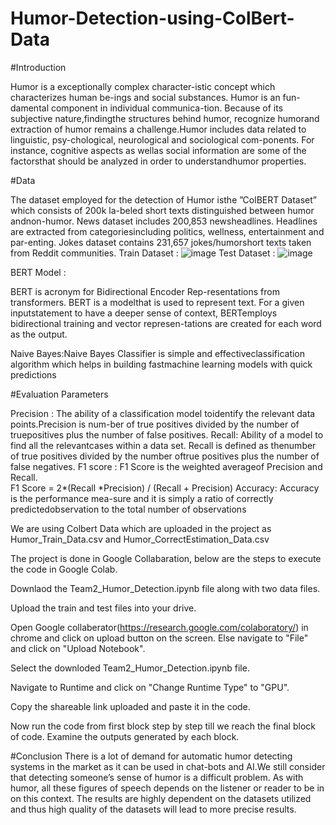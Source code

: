# Humor-Detection-using-ColBert-Data
#Introduction

Humor is a exceptionally complex character-istic concept which characterizes human be-ings and social substances.  Humor is an fun-damental component in individual communica-tion.  Because of its subjective nature,findingthe structures behind humor, recognize humorand extraction of humor remains a challenge.Humor includes data related to linguistic, psy-chological, neurological and sociological com-ponents. For instance, cognitive aspects as wellas social information are some of the factorsthat should be analyzed in order to understandhumor properties.

#Data

The dataset employed for the detection of Humor isthe ”ColBERT Dataset” which consists of 200k la-beled short texts distinguished between humor andnon-humor. News dataset includes 200,853 newsheadlines. Headlines are extracted from categoriesincluding politics, wellness, entertainment and par-enting. Jokes dataset contains 231,657 jokes/humorshort texts taken from Reddit communities.
Train Dataset :
![image](https://user-images.githubusercontent.com/95667642/144960423-9d9ff877-fab9-4fd6-85eb-f2ce18ca8b3c.png)
Test Dataset :
![image](https://user-images.githubusercontent.com/95667642/144960440-cd07ccd9-4ac7-41a9-887a-7d6ecc90e1f1.png)

BERT Model :

BERT is acronym for Bidirectional Encoder Rep-resentations from transformers. BERT is a modelthat is used to represent text.  For a given inputstatement to have a deeper sense of context, BERTemploys bidirectional training and vector represen-tations are created for each word as the output.

Naive Bayes:Naive Bayes Classifier is simple and effectiveclassification algorithm which helps in building fastmachine learning models with quick predictions

#Evaluation Parameters

Precision : The ability of a classification model toidentify the relevant data points.Precision is num-ber of true positives divided by the number of truepositives plus the number of false positives.
Recall: Ability of a model to find all the relevantcases within a data set.  Recall is defined as thenumber of true positives divided by the number oftrue positives plus the number of false negatives.
F1  score  :  F1  Score  is  the  weighted  averageof Precision and Recall.  
F1 Score = 2*(Recall *Precision) / (Recall + Precision)
Accuracy:  Accuracy is the performance mea-sure and it is simply a ratio of correctly predictedobservation to the total number of observations



We are using Colbert Data which are uploaded in the project as Humor_Train_Data.csv and Humor_CorrectEstimation_Data.csv


The project is done in Google Collabaration, below are the steps to execute the code in Google Colab.


Downlaod the Team2_Humor_Detection.ipynb file along with two data files.


Upload the train and test files into your drive.


Open Google collaberator(https://research.google.com/colaboratory/) in chrome and click on upload button on the screen. Else navigate to "File" and click on "Upload Notebook".


Select the downloded Team2_Humor_Detection.ipynb file.


Navigate to Runtime and click on "Change Runtime Type" to "GPU".

Copy the shareable link uploaded and paste it in the code.

Now run the code from first block step by step till we reach the final block of code. Examine the outputs generated by each block.



#Conclusion
There is a lot of demand for automatic humor detecting systems in the market as it can be used in chat-bots and AI.We still consider that detecting someone’s sense of humor is a difficult problem. As with humor, all these figures of speech depends on the listener or reader to be in on this context.  The results are highly dependent on the datasets utilized and thus high quality of the datasets will lead to more precise results.
